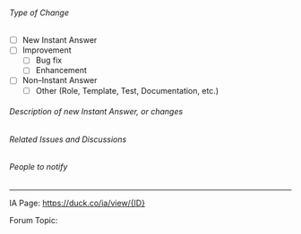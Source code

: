 <!--- Please use the appropriate format for your Pull Request title: -->

<!-- For a Bug Fix: -->
<!-- {IA Name}: {Description of change} -->

<!-- For a New Instant Answer: -->
<!-- New {IA Name} Fathead" -->

<!-- For anything else: -->
<!-- {Tests/Docs/Other}: {Short Description} -->


###### Type of Change

<!-- Place and 'X' in the correct box (E.g `[X] Improvement`) -->

- [ ] New Instant Answer
- [ ] Improvement
    - [ ] Bug fix
    - [ ] Enhancement
- [ ] Non–Instant Answer
    - [ ] Other (Role, Template, Test, Documentation, etc.)

###### Description of new Instant Answer, or changes

<!-- What does this new Instant Answer do? -->
<!-- OR -->
<!-- What changes does this PR introduce? -->

###### Related Issues and Discussions

<!--- If fixing a bug with a related issue -->
<!--- Please link to the issue here: -->
<!-- E.g. "Fixes #1234" -->

###### People to notify

<!-- Please @mention any relevant people/organizations here:-->


---

<!-- The Instant Answer ID can be found by clicking the `?` icon beside the Instant Answer result on DuckDuckGo.com -->

IA Page: https://duck.co/ia/view/{ID}

<!-- All new Instant Answers should be related to the Programming Mission -->
<!-- They should also have a related Project on the DuckDuckHack Forum -->
<!-- New Instant Answers related to the Programming Mission, without a forum topic will be put on hold -->

<!-- 	More Info: https://forum.duckduckhack.com/t/duckduckhack-programming-mission-overview/53 -->

Forum Topic: 

